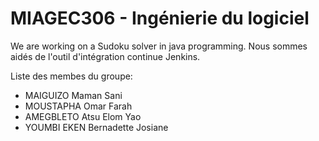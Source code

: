# MIAGEC306 - Ingénierie du logiciel

We are working on a Sudoku solver in java programming.
Nous sommes aidés de l'outil d'intégration continue Jenkins.

Liste des membes du groupe:
-	MAIGUIZO Maman Sani 
-	MOUSTAPHA Omar Farah
-	AMEGBLETO Atsu Elom Yao
-	YOUMBI EKEN Bernadette Josiane 



